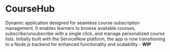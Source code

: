 # **CourseHub** 

Dynamic application designed for seamless course subscription management. It enables learners to browse available courses, subscribe/unsubscribe with a single click, and manage personalized course lists. Initially built with the ServiceNow platform, the app is now transitioning to a Node.js backend for enhanced functionality and scalability - **WIP**
